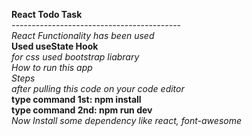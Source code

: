 **React Todo Task**  
_------------------------------------------_  
_React Functionality has been used_  
**Used useState Hook**  
_for css used bootstrap liabrary_  
_How to run this app_  
_Steps_  
_after pulling this code on your code editor_  
**type command 1st: npm install**  
**type command 2nd: npm run dev**  
_Now Install some dependency like react, font-awesome_
